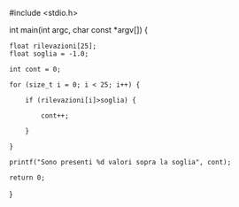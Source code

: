 #include <stdio.h>

int main(int argc, char const *argv[]) {
    
    float rilevazioni[25];
    float soglia = -1.0;

    int cont = 0;

    for (size_t i = 0; i < 25; i++) {
        
        if (rilevazioni[i]>soglia) {
            
            cont++;

        }

    }
    
    printf("Sono presenti %d valori sopra la soglia", cont);

    return 0;
}